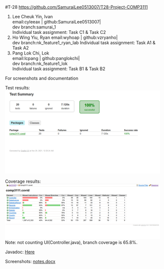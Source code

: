 #T-28
https://github.com/SamuraiLee0513007/T28-Project-COMP3111
1. Lee Cheuk Yin, Ivan  
    email:cyleeax | github:SamuraiLee0513007|  
    dev branch:samurai_1  
    Individual task assignment: Task C1 & Task C2
2. Ho Wing Yiu, Ryan 
    email:wyhoap | github:vzryanho|  
    dev branch:nk_feature1_ryan_lab
    Individual task assignment: Task A1 & Task A2
3. Pang Lok Chi, Lok  
	email:lcpang | github:panglokchi|  
	dev branch:nk_feature1_lok  
	Individual task assignment: Task B1 & Task B2
	
For screenshots and documentation

Test results:
![test](./img/test.png)

Coverage results:
![coverage](./img/coverage.png)
Note: not counting UI(Controller.java), branch coverage is 65.8%.

Javadoc:
[Here](https://panglokchi.github.io/comp3111_javadoc/doc/comp3111/covid/package-summary.html)

Screenshots:
[notes.docx](./notes.docx)
